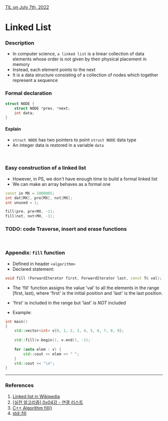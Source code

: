 [TIL on July 7th, 2022](../../TIL/2022/07/07-07-2022.md)
# **Linked List**

### Description
- In computer science, `a linked list` is a linear collection of data elements whose order is not given by their physical placement in memory
- Instead, each element points to the next
- It is a data structure consisting of a collection of nodes which together represent a sequence

### Formal declaration
```cpp
struct NODE {
    struct NODE *prev, *next;
    int data;
}
```
#### Explain
- `struct NODE` has two pointers to point `struct NODE` data type
- An integer data is restored in a variable `data`

<br>

### Easy construction of a linked list
- However, in PS, we don't have enough time to build a formal linked list
- We can make an array behaves as a formal one

```cpp
const in MX = 1000005;
int dat[MX], pre[MX], nxt[MX];
int unused = 1;

fill(pre, pre+MX, -1);
fill(nxt, nxt+MX, -1);
```

### TODO: code Traverse, insert and erase functions

<br>

### Appendix: `fill` function
- Defined in header `<algorithm>`
- Declared statement:
```cpp
void fill (ForwardIterator first, ForwardIterator last, const T& val);  
```
- The 'fill' function assigns the value 'val' to all the elements in the range [first, last), where 'first' is the initial position and 'last' is the last position.
- 'first' is included in the range but 'last' is *NOT* included

- Example:
```cpp
int main()
{
    std::vector<int> v{0, 1, 2, 3, 4, 5, 6, 7, 8, 9};
 
    std::fill(v.begin(), v.end(), -1);
 
    for (auto elem : v) {
        std::cout << elem << " ";
    }
    std::cout << "\n";
}
```

___

### References
1. [Linked list in Wikipedia](https://en.wikipedia.org/wiki/Linked_list#:~:text=In%20computer%20science%2C%20a%20linked,which%20together%20represent%20a%20sequence.)
2. [[실전 알고리즘] 0x04강 - 연결 리스트](https://blog.encrypted.gg/932?category=773649)
3. [C++ Algorithm fill()](https://www.javatpoint.com/cpp-algorithm-fill-function)
4. [std::fill](https://en.cppreference.com/w/cpp/algorithm/fill)